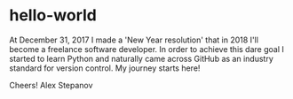 # hello-world

At December 31, 2017 I made a 'New Year resolution' that in 2018 I'll become a freelance software developer. In order to achieve this dare goal I started to learn Python and naturally came across GitHub as an industry standard for version control. My journey starts here!

Cheers!
Alex Stepanov
